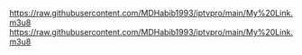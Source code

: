 https://raw.githubusercontent.com/MDHabib1993/iptvpro/main/My%20Link.m3u8
https://raw.githubusercontent.com/MDHabib1993/iptvpro/main/My%20Link.m3u8
